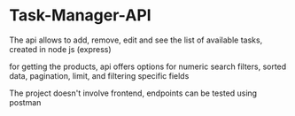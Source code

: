 # Task-Manager-API

The api allows to add, remove, edit and see the list of available tasks, created in node js (express)

for getting the products, api offers options for numeric search filters, sorted data, pagination, limit, and filtering specific fields

The project doesn't involve frontend, endpoints can be tested using postman
